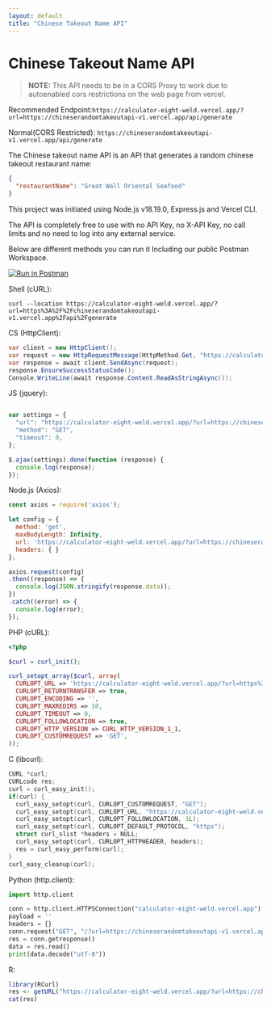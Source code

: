 ```yaml
---
layout: default
title: "Chinese Takeout Name API"
---
```


# Chinese Takeout Name API

> **NOTE:** This API needs to be in a CORS Proxy to work due to autoenabled cors restrictions on the web page from vercel.

Recommended Endpoint:`https://calculator-eight-weld.vercel.app/?url=https://chineserandomtakeoutapi-v1.vercel.app/api/generate`

Normal(CORS Restricted): `https://chineserandomtakeoutapi-v1.vercel.app/api/generate`

The Chinese takeout name API is an API that generates a random chinese takeout restaurant name:

```json
{
  "restaurantName": "Great Wall Oriental Seafood"
}
```
This project was initiated using Node.js v18.19.0, Express.js and Vercel CLI.

The API is completely free to use with no API Key, no X-API Key, no call limits and no need to log into any external service.
 
Below are different methods you can run it Including our public Postman Workspace.

[![Run in Postman](https://run.pstmn.io/button.svg)](https://www.postman.com/spacecraft-engineer-38000999/workspace/takeout-api)


Shell (cURL):
```shell 
curl --location https://calculator-eight-weld.vercel.app/?url=https%3A%2F%2Fchineserandomtakeoutapi-v1.vercel.app%2Fapi%2Fgenerate
```
CS (HttpClient):
```cs
var client = new HttpClient();
var request = new HttpRequestMessage(HttpMethod.Get, "https://calculator-eight-weld.vercel.app/?url=https://chineserandomtakeoutapi-v1.vercel.app/api/generate");
var response = await client.SendAsync(request);
response.EnsureSuccessStatusCode();
Console.WriteLine(await response.Content.ReadAsStringAsync());
```
JS (jquery):
```javascript

var settings = {
  "url": "https://calculator-eight-weld.vercel.app/?url=https://chineserandomtakeoutapi-v1.vercel.app/api/generate",
  "method": "GET",
  "timeout": 0,
};

$.ajax(settings).done(function (response) {
  console.log(response);
});
```
Node.js (Axios):
```javascript
const axios = require('axios');

let config = {
  method: 'get',
  maxBodyLength: Infinity,
  url: 'https://calculator-eight-weld.vercel.app/?url=https://chineserandomtakeoutapi-v1.vercel.app/api/generate',
  headers: { }
};

axios.request(config)
.then((response) => {
  console.log(JSON.stringify(response.data));
})
.catch((error) => {
  console.log(error);
});
```
PHP (cURL):
```php
<?php

$curl = curl_init();

curl_setopt_array($curl, array(
  CURLOPT_URL => 'https://calculator-eight-weld.vercel.app/?url=https%3A%2F%2Fchineserandomtakeoutapi-v1.vercel.app%2Fapi%2Fgenerate',
  CURLOPT_RETURNTRANSFER => true,
  CURLOPT_ENCODING => '',
  CURLOPT_MAXREDIRS => 10,
  CURLOPT_TIMEOUT => 0,
  CURLOPT_FOLLOWLOCATION => true,
  CURLOPT_HTTP_VERSION => CURL_HTTP_VERSION_1_1,
  CURLOPT_CUSTOMREQUEST => 'GET',
));
```
C (libcurl):
```c
CURL *curl;
CURLcode res;
curl = curl_easy_init();
if(curl) {
  curl_easy_setopt(curl, CURLOPT_CUSTOMREQUEST, "GET");
  curl_easy_setopt(curl, CURLOPT_URL, "https://calculator-eight-weld.vercel.app/?url=https%3A%2F%2Fchineserandomtakeoutapi-v1.vercel.app%2Fapi%2Fgenerate");
  curl_easy_setopt(curl, CURLOPT_FOLLOWLOCATION, 1L);
  curl_easy_setopt(curl, CURLOPT_DEFAULT_PROTOCOL, "https");
  struct curl_slist *headers = NULL;
  curl_easy_setopt(curl, CURLOPT_HTTPHEADER, headers);
  res = curl_easy_perform(curl);
}
curl_easy_cleanup(curl);
```
Python (http.client):
```python
import http.client

conn = http.client.HTTPSConnection("calculator-eight-weld.vercel.app")
payload = ''
headers = {}
conn.request("GET", "/?url=https://chineserandomtakeoutapi-v1.vercel.app/api/generate", payload, headers)
res = conn.getresponse()
data = res.read()
print(data.decode("utf-8"))
```
R:
```r
library(RCurl)
res <- getURL("https://calculator-eight-weld.vercel.app/?url=https://chineserandomtakeoutapi-v1.vercel.app/api/generate", .opts=list(followlocation = TRUE))
cat(res)
```
